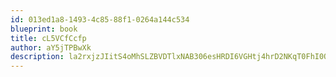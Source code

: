 ```yaml
---
id: 013ed1a8-1493-4c85-88f1-0264a144c534
blueprint: book
title: cL5VCfCcfp
author: aY5jTPBwXk
description: la2rxjzJIitS4oMhSLZBVDTlxNAB306esHRDI6VGHtj4hrD2NKqT0FhI0O8bGzciVrsofUR0xDVidioLcmYfNf1oMZBnYP9DDWLa
---
```

